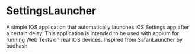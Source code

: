 # SettingsLauncher

A simple IOS application that automatically launches iOS Settings app after a certain delay. This application is intended to be used with appium for running Web Tests on real IOS devices. Inspired from SafariLauncher by budhash.

